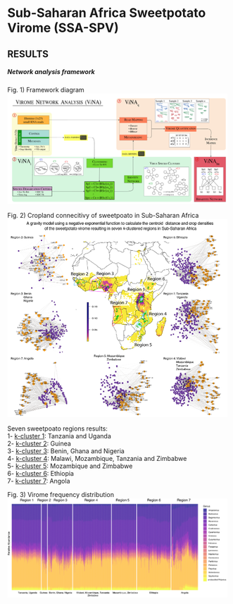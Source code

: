 # Sub-Saharan Africa Sweetpotato Virome (SSA-SPV)
## RESULTS

##### Network analysis framework

Fig. 1) Framework diagram\
<img src="../figures/Fig3_pipeline_ViNA.png" width="500"/>

Fig. 2) Cropland connecitivy of sweetpoato in Sub-Saharan Africa
<img src="../figures/Fig2_MAP_K-CLUSTERS_NETWORKS_MAR5_00.png" width="500" height="450"/>

Seven sweetpoato regions results:\
1- [k-cluster 1](https://github.com/ricardoi/sweetpotato_virome/tree/main/results/k-cluster1): Tanzania and Uganda\
2- [k-cluster 2](https://github.com/ricardoi/sweetpotato_virome/tree/main/results/k-cluster2): Guinea\
3- [k-cluster 3](https://github.com/ricardoi/sweetpotato_virome/tree/main/results/k-cluster3): Benin, Ghana and Nigeria\
4- [k-cluster 4](https://github.com/ricardoi/sweetpotato_virome/tree/main/results/k-cluster4): Malawi, Mozambique, Tanzania and Zimbabwe\
5- [k-cluster 5](https://github.com/ricardoi/sweetpotato_virome/tree/main/results/k-cluster5): Mozambique and Zimbabwe\
6- [k-cluster 6](https://github.com/ricardoi/sweetpotato_virome/tree/main/results/k-cluster6): Ethiopia\
7- [k-cluster 7](https://github.com/ricardoi/sweetpotato_virome/tree/main/results/k-cluster7): Angola

Fig. 3) Virome frequency distribution
<img src="../figures/Fig4_sweepotato_vriome_barplot_regions_Mar26.png" width="500"/>
